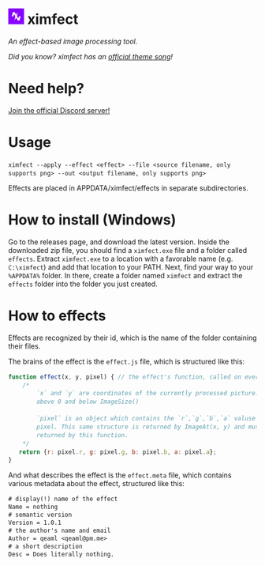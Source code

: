 <h1><img src="img/ximfect.png" alt="ximfect logo" width="32px" height="32px">&nbsp;ximfect</h1>
<i>An effect-based image processing tool.</i>


*Did you know? ximfect has an [official theme song](https://youtu.be/PGSvlpF07tU)!*

# Need help?
[Join the official Discord server!](https://discord.gg/AGPZyUE)

# Usage
`ximfect --apply --effect <effect> --file <source filename, only supports png> --out <output filename, only supports png>`

Effects are placed in APPDATA/ximfect/effects in separate subdirectories.

# How to install (Windows)
Go to the releases page, and download the latest version. Inside the downloaded zip file, you should find a `ximfect.exe` file and a folder called `effects`. Extract `ximfect.exe` to a location with a favorable name (e.g. `C:\ximfect`) and add that location to your PATH. Next, find your way to your `%APPDATA%` folder. In there, create a folder named `ximfect` and extract the `effects` folder into the folder you just created.

# How to effects
Effects are recognized by their id, which is the name of the folder containing their files.

The brains of the effect is the `effect.js` file, which is structured like this:
```js
function effect(x, y, pixel) { // the effect's function, called on every pixel.
    /*
        `x` and `y` are coordinates of the currently processed picture. always 
        above 0 and below ImageSize()

        `pixel` is an object which contains the `r`,`g`,`b`,`a` valuse of the 
        pixel. This same structure is returned by ImageAt(x, y) and must be 
        returned by this function.
    */
   return {r: pixel.r, g: pixel.g, b: pixel.b, a: pixel.a};
}
```

And what describes the effect is the `effect.meta` file, which contains various metadata about the effect, structured like this:
```
# display(!) name of the effect
Name = nothing
# semantic version
Version = 1.0.1
# the author's name and email
Author = qeaml <qeaml@pm.me>
# a short description
Desc = Does literally nothing.
```
